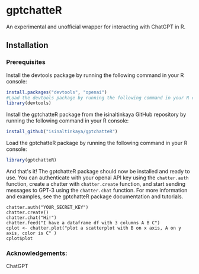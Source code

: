 # gptchatteR
An experimental and unofficial wrapper for interacting with ChatGPT in R.


## Installation

### Prerequisites
Install the devtools package by running the following command in your R console:

```R
install.packages("devtools", "openai")
#Load the devtools package by running the following command in your R console:
library(devtools)
```

Install the gptchatteR package from the isinaltinkaya GitHub repository by running the following command in your R console:
```r
install_github("isinaltinkaya/gptchatteR")
```
Load the gptchatteR package by running the following command in your R console:
```R
library(gptchatteR)
```

And that's it! The gptchatteR package should now be installed and ready to use. 
You can authenticate with your openai API key using the `chatter.auth` function, create a chatter with `chatter.create` function, and start sending messages to GPT-3 using the `chatter.chat` function. For more information and examples, see the gptchatteR package documentation and tutorials.

```
chatter.auth("YOUR_SECRET_KEY")
chatter.create()
chatter.chat("Hi!")
chatter.feed("I have a dataframe df with 3 columns A B C")
cplot <- chatter.plot("plot a scatterplot with B on x axis, A on y axis, color is C" )
cplot$plot
```

### Acknowledgements: 
ChatGPT
